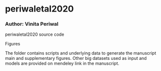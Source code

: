 # periwaletal2020
### Author: Vinita Periwal
periwaletal2020 source code

Figures

The folder contains scripts and underlying data to generate the manuscript main and supplementary figures.
Other big datasets used as input and models are provided on mendeley link in the manuscript.

